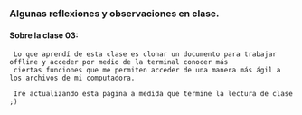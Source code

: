 
### Algunas reflexiones y observaciones en clase.

#### Sobre la clase 03:
     Lo que aprendí de esta clase es clonar un documento para trabajar offline y acceder por medio de la terminal conocer más  
     ciertas funciones que me permiten acceder de una manera más ágil a los archivos de mi computadora.
     
     Iré actualizando esta página a medida que termine la lectura de clase ;)

